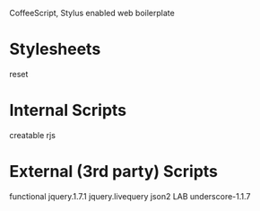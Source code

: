 CoffeeScript, Stylus enabled web boilerplate

Stylesheets
====================
reset

Internal Scripts
====================
creatable
rjs

External (3rd party) Scripts
====================
functional
jquery.1.7.1
jquery.livequery
json2
LAB
underscore-1.1.7
